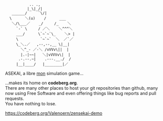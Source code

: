 ```
           .. .,
          |_\|_/|
   ______/     `\/|
  \      ＼(u)    /      ___
   ＼/\___／    _/     /_    ＼
     `-` \     / ／＼    ＼^^^＼
     ___/      \`~`~`\_    ＼> |
     \          `~`~`  ＼  ／`／
     \_＼.／   ,--,--,__ \|__|
       ＼^_- ／-＼ /vVVv\||  |
       |.-|~~|   ＼|vVVVv\|  |
      .-.--.~|    .---.__./  /
     |__|____/   |________|／

```

ASEKAI, a libre [mon](https://allthetropes.org/wiki/Mon) simulation game...

...makes its home on **codeberg.org**.  
There are many other places to host your git repositories than github, many now using Free Software and even offering things like bug reports and pull requests.  
You have nothing to lose.

https://codeberg.org/Valenoern/zensekai-demo
